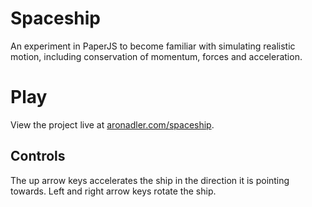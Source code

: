 # Spaceship
An experiment in PaperJS to become familiar with simulating realistic motion, including conservation of momentum, forces and acceleration. 

# Play
View the project live at [aronadler.com/spaceship](http://aronadler.com/spaceship/).
## Controls
The up arrow keys accelerates the ship in the direction it is pointing towards. Left and right arrow keys rotate the ship. 
